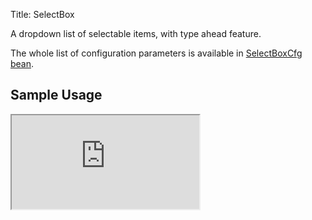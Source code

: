 Title: SelectBox




A dropdown list of selectable items, with type ahead feature.

<script src='http://snippets.ariatemplates.com/snippets/github.com/ariatemplates/documentation-code/%VERSION%/snippets/widgets/selectbox/Snippet.tpl?tag=wgtSelectBoxField&lang=at&outdent=true' defer></script>

The whole list of configuration parameters is available in [SelectBoxCfg bean](http://ariatemplates.com/api/#aria.widgets.CfgBeans:SelectBoxCfg).

## Sample Usage
<iframe class='samples' src='http://snippets.ariatemplates.com/samples/github.com/ariatemplates/documentation-code/%VERSION%/samples/widgets/selectbox/?skip=1' ></iframe>